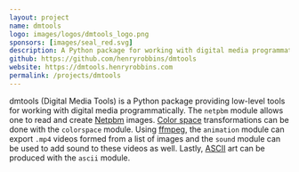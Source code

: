 ```yaml
---
layout: project
name: dmtools
logo: images/logos/dmtools_logo.png
sponsors: [images/seal_red.svg]
description: A Python package for working with digital media programmatically
github: https://github.com/henryrobbins/dmtools
website: https://dmtools.henryrobbins.com
permalink: /projects/dmtools
---
```


dmtools (Digital Media Tools) is a Python package providing low-level tools for
working with digital media programmatically. The `netpbm` module allows one to
read and create [Netpbm](http://netpbm.sourceforge.net/) images.
[Color space](https://wikipedia.org/wiki/Color_space) transformations can be
done with the `colorspace` module. Using [ffmpeg](http://ffmpeg.org/about.html),
the `animation` module can export `.mp4` videos formed from a list of images
and the `sound` module can be used to add sound to these videos as well.
Lastly, [ASCII](https://wikipedia.org/wiki/ASCII) art can be produced with
the `ascii` module.
